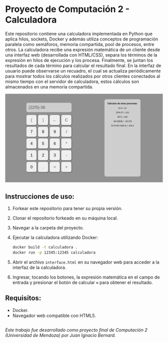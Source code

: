 # Proyecto de Computación 2 - Calculadora

Este repositorio contiene una calculadora implementada en Python que aplica hilos, sockets, Docker y además utiliza conceptos de programación paralela como semáforos, memoria compartida, pool de procesos, entre otros. La calculadora recibe una expresión matemática de un cliente desde una interfaz web (desarrollada con HTML/CSS), separa los términos de la expresión en hilos de ejecución y los procesa. Finalmente, se juntan los resultados de cada término para calcular el resultado final. En la interfaz de usuario puede observarse un recuadro, el cual se actualiza periódicamente para mostrar todos los cálculos realizados por otros clientes conectados al mismo tiempo con el servidor de calculadora, estos cálculos son almacenados en una memoria compartida.

![Interfaz de usuario: Calculadora a la izquierda, recuadro con resultados a la derecha](/images/ui-screenshot.png "Interfaz de usuario")

## Instrucciones de uso:

1. Forkear este repositorio para tener su propia versión.

2. Clonar el repositorio forkeado en su máquina local.

3. Navegar a la carpeta del proyecto.

4. Ejecutar la calculadora utilizando Docker:

    ```bash
    docker build -t calculadora .
    docker run -p 12345:12345 calculadora
    ```

5. Abrir el archivo `interface.html` en su navegador web para acceder a la interfaz de la calculadora.

6. Ingresar, tocando los botones, la expresión matemática en el campo de entrada y presionar el botón de calcular **`=`** para obtener el resultado.

## Requisitos:

- Docker.
- Navegador web compatible con HTML5.

##
###### Este trabajo fue desarrollado como proyecto final de Computación 2 (Universidad de Mendoza) por Juan Ignacio Bernard.